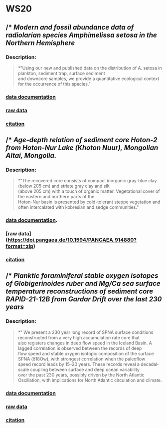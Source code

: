 # WS20
## /* *__Modern and fossil abundance data of radiolarian species Amphimelissa setosa in the Northern Hemisphere__*
### **Description**:
 >*"Using our new and published data on the distribution of A. setosa in plankton, sediment trap, surface sediment  
 > and downcore samples, we provide a quantitative ecological context for the occurrence of this species."
 ### [data documentation](https://doi.pangaea.de/10.1594/PANGAEA.923111)
### [raw data](https://doi.pangaea.de/10.1594/PANGAEA.923111?format=zip)
 ### [citation](https://doi.org/10.1016/j.quascirev.2020.106565)
 
 ## /* *__Age-depth relation of sediment core Hoton-2 from Hoton-Nur Lake (Khoton Nuur), Mongolian Altai, Mongolia.__*
 ### **Description**:
 >*"The recovered core consists of compact inorganic gray-blue clay (below 205 cm) and striate gray clay and silt  
 > (above 205 cm) with a touch of organic matter. Vegetational cover of the eastern and northern parts of the  
 > Hoton-Nur basin is presented by cold-tolerant steppe vegetation and often intercalated with kobresian and sedge communities."
  ### [data documentation](https://doi.pangaea.de/10.1594/PANGAEA.914880).
  ### [raw data] (https://doi.pangaea.de/10.1594/PANGAEA.914880?format=zip)
  ### [citation](https://doi.org/10.1016/j.quascirev.2008.10.013)
  
 
 ## /* *__Planktic foraminiferal stable oxygen isotopes of Globigerinoides ruber and Mg/Ca sea surface temperature reconstructions of sediment core RAPID-21-12B from Gardar Drift over the last 230 years__*
 ### **Description**:
 > *" We present a 230 year long record of SPNA surface conditions reconstructed from a very high accumulation rate core that  
 > also registers changes in deep flow speed in the Iceland Basin. A lagged correlation is observed between the records of deep  
 > flow speed and stable oxygen isotopic composition of the surface SPNA (δ18Ow), with strongest correlation when the paleoflow  
 > speed record leads by 15–20 years. These records reveal a decadal‐scale coupling between surface and deep ocean variability  
 > over the past 230 years, possibly driven by the North Atlantic Oscillation, with implications for North Atlantic circulation and climate.
 ### [data documentation](https://doi.org/10.1594/PANGAEA.899434)
 ### [raw data](https://doi.org/10.1594/PANGAEA.899434?format=zip)
 ### [citation](https://doi.org/10.1029/2009PA001886)
 
